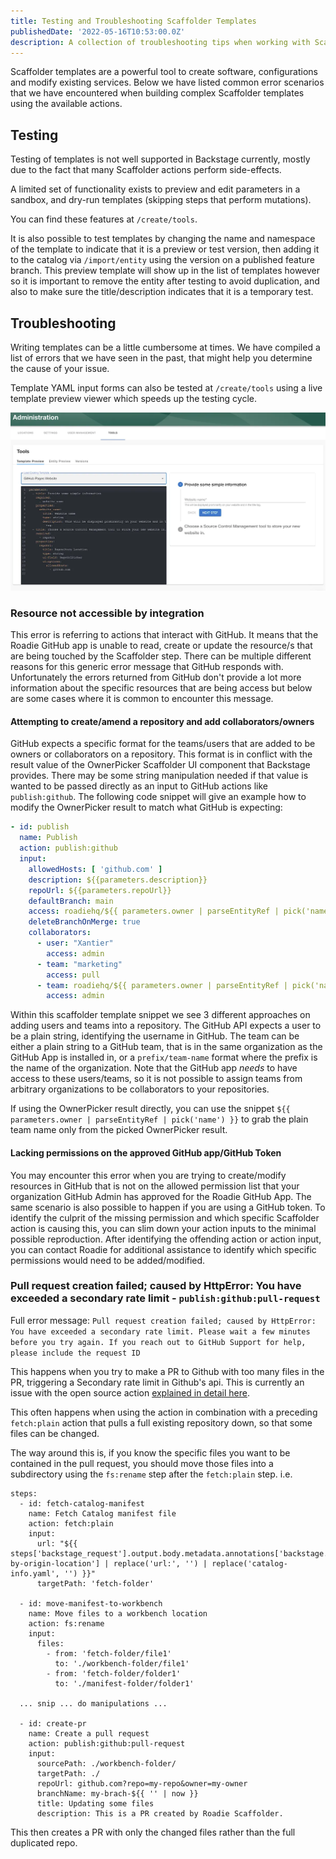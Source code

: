 ```yaml
---
title: Testing and Troubleshooting Scaffolder Templates
publishedDate: '2022-05-16T10:53:00.0Z'
description: A collection of troubleshooting tips when working with Scaffolder templates
---
```


Scaffolder templates are a powerful tool to create software, configurations and modify existing services. Below we have listed common error scenarios that we have encountered when building complex Scaffolder templates using the available actions.


## Testing

Testing of templates is not well supported in Backstage currently, mostly due to the fact that many Scaffolder actions perform side-effects.

A limited set of functionality exists to preview and edit parameters in a sandbox, and dry-run templates (skipping steps that perform mutations).

You can find these features at `/create/tools`.

It is also possible to test templates by changing the name and namespace of the template to indicate that it is a preview or test version, then adding it to the catalog via `/import/entity` using the version on a published feature branch.
This preview template will show up in the list of templates however so it is important to remove the entity after testing to avoid duplication, and also to make sure the title/description indicates that it is a temporary test.


## Troubleshooting

Writing templates can be a little cumbersome at times. We have compiled a list of errors that we have seen in the past, that might help you determine the cause of your issue.

Template YAML input forms can also be tested at `/create/tools` using a live template preview viewer which speeds up the testing cycle.

![preview-template](./template-preview-tool.webp)

### Resource not accessible by integration

This error is referring to actions that interact with GitHub. It means that the Roadie GitHub app is unable to read, create or update the resource/s that are being touched by the Scaffolder step. 
There can be multiple different reasons for this generic error message that GitHub responds with. Unfortunately the errors returned from GitHub don't provide a lot more information about the specific resources that are being access but below are some cases where it is common to encounter this message.

#### Attempting to create/amend a repository and add collaborators/owners

GitHub expects a specific format for the teams/users that are added to be owners or collaborators on a repository. This format is in conflict with the result value of the OwnerPicker Scaffolder UI component that Backstage provides. There may be some string manipulation needed if that value is wanted to be passed directly as an input to GitHub actions like `publish:github`. The following code snippet will give an example how to modify the OwnerPicker result to match what GitHub is expecting:

```yaml
- id: publish
  name: Publish
  action: publish:github
  input:
    allowedHosts: [ 'github.com' ]
    description: ${{parameters.description}}
    repoUrl: ${{parameters.repoUrl}}
    defaultBranch: main
    access: roadiehq/${{ parameters.owner | parseEntityRef | pick('name') }}
    deleteBranchOnMerge: true
    collaborators:
      - user: "Xantier"
        access: admin
      - team: "marketing"
        access: pull
      - team: roadiehq/${{ parameters.owner | parseEntityRef | pick('name') }}
        access: admin
```

Within this scaffolder template snippet we see 3 different approaches on adding users and teams into a repository. The GitHub API expects a user to be a plain string, identifying the username in GitHub. The team can be either a plain string to a GitHub team, that is in the same organization as the GitHub App is installed in, or a `prefix/team-name` format where the prefix is the name of the organization. Note that the GitHub app _needs_ to have access to these users/teams, so it is not possible to assign teams from arbitrary organizations to be collaborators to your repositories.

If using the OwnerPicker result directly, you can use the snippet `${{ parameters.owner | parseEntityRef | pick('name') }}` to grab the plain team name only from the picked OwnerPicker result. 

#### Lacking permissions on the approved GitHub app/GitHub Token

You may encounter this error when you are trying to create/modify resources in GitHub that is not on the allowed permission list that your organization GitHub Admin has approved for the Roadie GitHub App. The same scenario is also possible to happen if you are using a GitHub token. To identify the culprit of the missing permission and which specific Scaffolder action is causing this, you can slim down your action inputs to the minimal possible reproduction. After identifying the offending action or action input, you can contact Roadie for additional assistance to identify which specific permissions would need to be added/modified.

### Pull request creation failed; caused by HttpError: You have exceeded a secondary rate limit - `publish:github:pull-request`

Full error message: `Pull request creation failed; caused by HttpError: You have exceeded a secondary rate limit. Please wait a few minutes before you try again. If you reach out to GitHub Support for help, please include the request ID`

This happens when you try to make a PR to Github with too many files in the PR, triggering a Secondary rate limit in Github's api. This is currently an issue with the open source action [explained in detail here](https://github.com/backstage/backstage/issues/17188).

This often happens when using the action in combination with a preceding `fetch:plain` action that pulls a full existing repository down, so that some files can be changed.

The way around this is, if you know the specific files you want to be contained in the pull request, you should move those files into a subdirectory using the `fs:rename` step after the `fetch:plain` step.
i.e.

```
steps:
  - id: fetch-catalog-manifest
    name: Fetch Catalog manifest file
    action: fetch:plain
    input:
      url: "${{ steps['backstage_request'].output.body.metadata.annotations['backstage.io/managed-by-origin-location'] | replace('url:', '') | replace('catalog-info.yaml', '') }}"
      targetPath: 'fetch-folder'
      
  - id: move-manifest-to-workbench
    name: Move files to a workbench location
    action: fs:rename
    input:
      files:
        - from: 'fetch-folder/file1'
          to: './workbench-folder/file1'
        - from: 'fetch-folder/folder1'
          to: './manifest-folder/folder1'

  ... snip ... do manipulations ...

  - id: create-pr
    name: Create a pull request
    action: publish:github:pull-request
    input:
      sourcePath: ./workbench-folder/
      targetPath: ./
      repoUrl: github.com?repo=my-repo&owner=my-owner
      branchName: my-brach-${{ '' | now }}
      title: Updating some files
      description: This is a PR created by Roadie Scaffolder.
```

This then creates a PR with only the changed files rather than the full duplicated repo.
